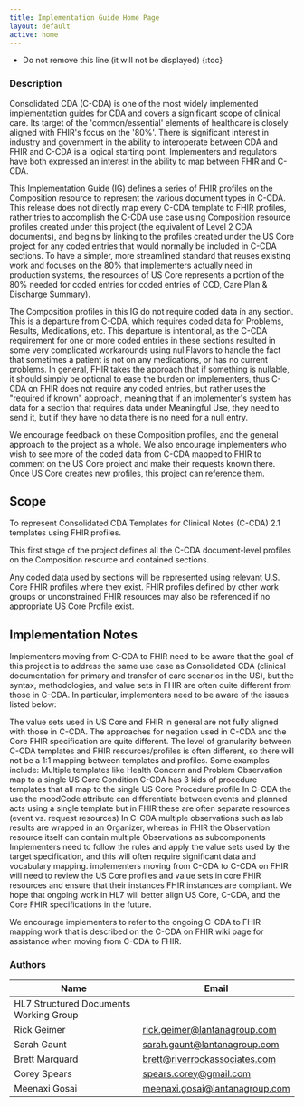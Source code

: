 ```yaml
---
title: Implementation Guide Home Page
layout: default
active: home
---
```


<!-- { :.no_toc } -->

<!-- TOC  the css styling for this is \pages\assets\css\project.css under 'markdown-toc'-->

* Do not remove this line (it will not be displayed)
{:toc}

<!-- end TOC -->

### Description

Consolidated CDA (C-CDA) is one of the most widely implemented implementation guides for CDA and covers a significant scope of clinical care. Its target of the 'common/essential' elements of healthcare is closely aligned with FHIR's focus on the '80%'. There is significant interest in industry and government in the ability to interoperate between CDA and FHIR and C-CDA is a logical starting point. Implementers and regulators have both expressed an interest in the ability to map between FHIR and C-CDA.

This Implementation Guide (IG) defines a series of FHIR profiles on the Composition resource to represent the various document types in C-CDA. This release does not directly map every C-CDA template to FHIR profiles, rather tries to accomplish the C-CDA use case using Composition resource profiles created under this project (the equivalent of Level 2 CDA documents), and begins by linking to the profiles created under the US Core project for any coded entries that would normally be included in C-CDA sections. To have a simpler, more streamlined standard that reuses existing work and focuses on the 80% that implementers actually need in production systems, the resources of US Core represents a portion of the 80% needed for coded entries for coded entries of CCD, Care Plan & Discharge Summary).

The Composition profiles in this IG do not require coded data in any section. This is a departure from C-CDA, which requires coded data for Problems, Results, Medications, etc. This departure is intentional, as the C-CDA requirement for one or more coded entries in these sections resulted in some very complicated workarounds using nullFlavors to handle the fact that sometimes a patient is not on any medications, or has no current problems. In general, FHIR takes the approach that if something is nullable, it should simply be optional to ease the burden on implementers, thus C-CDA on FHIR does not require any coded entries, but rather uses the "required if known" approach, meaning that if an implementer's system has data for a section that requires data under Meaningful Use, they need to send it, but if they have no data there is no need for a null entry.

We encourage feedback on these Composition profiles, and the general approach to the project as a whole. We also encourage implementers who wish to see more of the coded data from C-CDA mapped to FHIR to comment on the US Core project and make their requests known there. Once US Core creates new profiles, this project can reference them.

## Scope

To represent Consolidated CDA Templates for Clinical Notes (C-CDA) 2.1 templates using FHIR profiles.

This first stage of the project defines all the C-CDA document-level profiles on the Composition resource and contained sections.

Any coded data used by sections will be represented using relevant U.S. Core FHIR profiles where they exist. FHIR profiles defined by other work groups or unconstrained FHIR resources may also be referenced if no appropriate US Core Profile exist.

## Implementation Notes

Implementers moving from C-CDA to FHIR need to be aware that the goal of this project is to address the same use case as Consolidated CDA (clinical documentation for primary and transfer of care scenarios in the US), but the syntax, methodologies, and value sets in FHIR are often quite different from those in C-CDA. In particular, implementers need to be aware of the issues listed below:

The value sets used in US Core and FHIR in general are not fully aligned with those in C-CDA.
The approaches for negation used in C-CDA and the Core FHIR specification are quite different.
The level of granularity between C-CDA templates and FHIR resources/profiles is often different, so there will not be a 1:1 mapping between templates and profiles. Some examples include:
Multiple templates like Health Concern and Problem Observation map to a single US Core Condition
C-CDA has 3 kids of procedure templates that all map to the single US Core Procedure profile
In C-CDA the use the moodCode attribute can differentiate between events and planned acts using a single template but in FHIR these are often separate resources (event vs. request resources)
In C-CDA multiple observations such as lab results are wrapped in an Organizer, whereas in FHIR the Observation resource itself can contain multiple Observations as subcomponents
Implementers need to follow the rules and apply the value sets used by the target specification, and this will often require significant data and vocabulary mapping. implementers moving from C-CDA to C-CDA on FHIR will need to review the US Core profiles and value sets in core FHIR resources and ensure that their instances FHIR instances are compliant. We hope that ongoing work in HL7 will better align US Core, C-CDA, and the Core FHIR specifications in the future.

We encourage implementers to refer to the ongoing C-CDA to FHIR mapping work that is described on the C-CDA on FHIR wiki page for assistance when moving from C-CDA to FHIR.



### Authors

<table>
<thead>
<tr>
<th>Name</th>
<th>Email</th>
</tr>
</thead>
<tbody>
<tr>
<td>HL7 Structured Documents Working Group</td>
<td></td>
</tr>
<tr>
<td>Rick Geimer</td>
<td><a href="mailto:rick.geimer@lantanagroup.com">rick.geimer@lantanagroup.com</a></td>
</tr>
<tr>
<td>Sarah Gaunt</td>
<td><a href="mailto:sarah.gaunt@lantanagroup.com">sarah.gaunt@lantanagroup.com</a></td>
</tr>
<tr>
<td>Brett Marquard</td>
<td><a href="mailto:brett@riverrockassociates.com">brett@riverrockassociates.com</a></td>
</tr>
<tr>
<td>Corey Spears</td>
<td><a href="mailto:spears.corey@gmail.com">spears.corey@gmail.com</a></td>
</tr>
<tr>
<td>Meenaxi Gosai</td>
<td><a href="mailto:meenaxi.gosai@lantanagroup.com">meenaxi.gosai@lantanagroup.com</a></td>
</tr>
</tbody>
</table>


